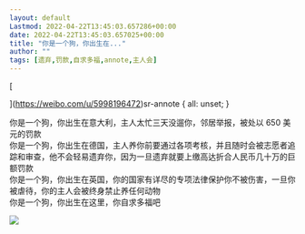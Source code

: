 ```yaml
---
layout: default
Lastmod: 2022-04-22T13:45:03.657286+00:00
date: 2022-04-22T13:45:03.657025+00:00
title: "你是一个狗，你出生在..."
author: ""
tags: [遗弃,罚款,自求多福,annote,主人会]
---
```


[

](https://weibo.com/u/5998196472)sr-annote { all: unset; }

你是一个狗，你出生在意大利，主人太忙三天没遛你，邻居举报，被处以 650 美元的罚款  
你是一个狗，你出生在德国，主人养你前要通过各项考核，并且随时会被志愿者追踪和审查，他不会轻易遗弃你，因为一旦遗弃就要上缴高达折合人民币几十万的巨额罚款  
你是一个狗，你出生在英国，你的国家有详尽的专项法律保护你不被伤害，一旦你被虐待，你的主人会被终身禁止养任何动物  
你是一个狗，你出生在这里，你自求多福吧

![](https://images.weserv.nl/?url=http%3A//wx1.sinaimg.cn/mw690/006xVOUogy1gy48xktnpxj30qo0qote6.jpg)

